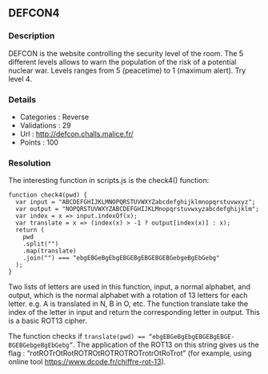 ## DEFCON4

### Description

DEFCON is the website controlling the security level of the room. The 5 different levels allows to warn the population of the risk of a potential nuclear war. Levels ranges from 5 (peacetime) to 1 (maximum alert). Try level 4.

### Details

- Categories : Reverse
- Validations : 29
- Url : http://defcon.challs.malice.fr/
- Points : 100

### Resolution

The interesting function in scripts.js is the check4() function:

```
function check4(pwd) {
  var input = "ABCDEFGHIJKLMNOPQRSTUVWXYZabcdefghijklmnopqrstuvwxyz";
  var output = "NOPQRSTUVWXYZABCDEFGHIJKLMnopqrstuvwxyzabcdefghijklm";
  var index = x => input.indexOf(x);
  var translate = x => (index(x) > -1 ? output[index(x)] : x);
  return (
    pwd
    .split("")
    .map(translate)
    .join("") === "ebgEBGeBgEbgEBGEBgEBGEBGEBGebgeBgEbGebg"
  );
}
```

Two lists of letters are used in this function, input, a normal alphabet, and output, which is the normal alphabet with a rotation of 13 letters for each letter. e.g. A is translated in N, B in O, etc. The function translate take the index of the letter in input and return the corresponding letter in output. This is a basic ROT13 cipher.

The function checks if `translate(pwd) == “ebgEBGeBgEbgEBGEBgEBGE-
BGEBGebgeBgEbGebg”`. The application of the ROT13 on this string gives us
the flag : “rotROTrOtRotROTROtROTROTROTrotrOtRoTrot” (for example,
using online tool https://www.dcode.fr/chiffre-rot-13).
